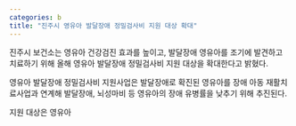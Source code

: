 ```yaml
---
categories: b
title: "진주시 영유아 발달장애 정밀검사비 지원 대상 확대"
---
```

진주시 보건소는 영유아 건강검진 효과를 높이고, 발달장애 영유아를 조기에 발견하고 치료하기 위해 올해 영유아 발달장애 정밀검사비 지원 대상을 확대한다고 밝혔다.

영유아 발달장애 정밀검사비 지원사업은 발달장애로 확진된 영유아를 장애 아동 재활치료사업과 연계해 발달장애, 뇌성마비 등 영유아의 장애 유병률을 낮추기 위해 추진된다.

지원 대상은 영유아